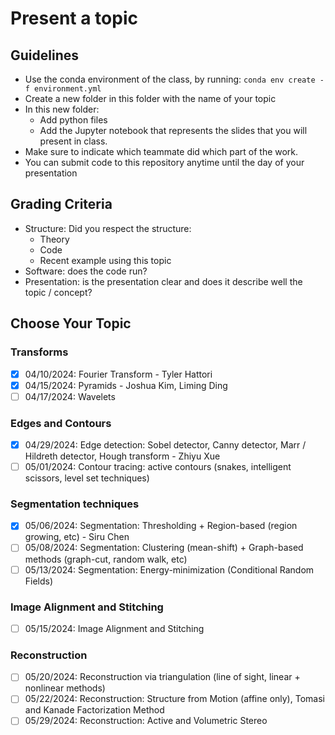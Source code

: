 # Present a topic

## Guidelines

- Use the conda environment of the class, by running: `conda env create -f environment.yml`
- Create a new folder in this folder with the name of your topic
- In this new folder:
  - Add python files
  - Add the Jupyter notebook that represents the slides that you will present in class.
- Make sure to indicate which teammate did which part of the work.
- You can submit code to this repository anytime until the day of your presentation

## Grading Criteria

- Structure: Did you respect the structure:
  - Theory
  - Code
  - Recent example using this topic
- Software: does the code run?
- Presentation: is the presentation clear and does it describe well the topic / concept?

## Choose Your Topic

### Transforms
- [X] 04/10/2024: Fourier Transform - Tyler Hattori
- [X] 04/15/2024: Pyramids - Joshua Kim, Liming Ding
- [ ] 04/17/2024: Wavelets

### Edges and Contours
- [X] 04/29/2024: Edge detection: Sobel detector, Canny detector, Marr / Hildreth detector, Hough transform - Zhiyu Xue
- [ ] 05/01/2024: Contour tracing: active contours (snakes, intelligent scissors, level set techniques)

### Segmentation techniques
- [X] 05/06/2024: Segmentation: Thresholding + Region-based (region growing, etc) - Siru Chen
- [ ] 05/08/2024: Segmentation: Clustering (mean-shift) + Graph-based methods (graph-cut, random walk, etc)
- [ ] 05/13/2024: Segmentation: Energy-minimization (Conditional Random Fields)

### Image Alignment and Stitching
- [ ] 05/15/2024: Image Alignment and Stitching

### Reconstruction
- [ ] 05/20/2024: Reconstruction via triangulation (line of sight, linear + nonlinear methods)
- [ ] 05/22/2024: Reconstruction: Structure from Motion (affine only), Tomasi and Kanade Factorization Method
- [ ] 05/29/2024: Reconstruction: Active and Volumetric Stereo
